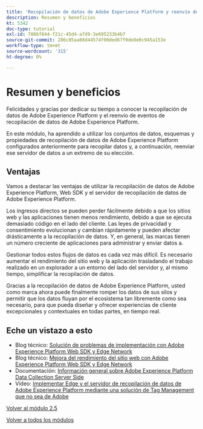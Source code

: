 ```yaml
---
title: 'Recopilación de datos de Adobe Experience Platform y reenvío del lado del servidor en tiempo real: resumen y ventajas'
description: Resumen y beneficios
kt: 5342
doc-type: tutorial
exl-id: 7086f844-f21c-45d4-a7d9-3e695233b4b7
source-git-commit: 286c85aa88d44574f00ded67f0de8e0c945a153e
workflow-type: tm+mt
source-wordcount: '315'
ht-degree: 0%

---
```


# Resumen y beneficios

Felicidades y gracias por dedicar su tiempo a conocer la recopilación de datos de Adobe Experience Platform y el reenvío de eventos de recopilación de datos de Adobe Experience Platform.

En este módulo, ha aprendido a utilizar los conjuntos de datos, esquemas y propiedades de recopilación de datos de Adobe Experience Platform configurados anteriormente para recopilar datos y, a continuación, reenviar ese servidor de datos a un extremo de su elección.

## Ventajas

Vamos a destacar las ventajas de utilizar la recopilación de datos de Adobe Experience Platform, Web SDK y el servidor de recopilación de datos de Adobe Experience Platform.

Los ingresos directos se pueden perder fácilmente debido a que los sitios web y las aplicaciones tienen menos rendimiento, debido a que se ejecuta demasiado código en el lado del cliente. Las leyes de privacidad y consentimiento evolucionan y cambian rápidamente y pueden afectar drásticamente a la recopilación de datos. Y, en general, las marcas tienen un número creciente de aplicaciones para administrar y enviar datos a.

Gestionar todos estos flujos de datos es cada vez más difícil. Es necesario aumentar el rendimiento del sitio web y la aplicación trasladando el trabajo realizado en un explorador a un entorno del lado del servidor y, al mismo tiempo, simplificar la recopilación de datos.

Gracias a la recopilación de datos de Adobe Experience Platform, usted como marca ahora puede finalmente romper los datos de sus silos y permitir que los datos fluyan por el ecosistema tan libremente como sea necesario, para que pueda diseñar y ofrecer experiencias de cliente excepcionales y contextuales en todas partes, en tiempo real.

## Eche un vistazo a esto

- Blog técnico: [Solución de problemas de implementación con Adobe Experience Platform Web SDK y Edge Network](https://medium.com/adobetech/solving-implementation-pain-points-with-adobe-experience-platform-web-sdk-and-edge-network-880b635e6819)
- Blog técnico: [Mejora del rendimiento del sitio web con Adobe Experience Platform Web SDK y Edge Network](https://medium.com/adobetech/boosting-website-performance-with-adobe-experience-platform-web-sdk-and-edge-network-329fcf70fdf9)
- Documentación: [Información general sobre Adobe Experience Platform Data Collection Server Side](https://experienceleague.adobe.com/docs/experience-platform/tags/event-forwarding/overview.html?lang=es#server-side-info)
- Vídeo: [Implementar Edge y el servidor de recopilación de datos de Adobe Experience Platform mediante una solución de Tag Management que no sea de Adobe](https://video.tv.adobe.com/v/331986?quality=12&learn=on&enablevpops)

[Volver al módulo 2.5](./aep-data-collection-ssf.md)

[Volver a todos los módulos](./../../../overview.md)
